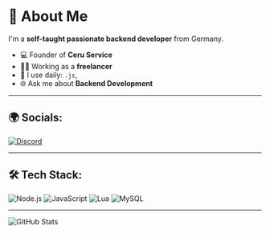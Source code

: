 # 👋 About Me

I'm a **self-taught passionate backend developer** from Germany.

- 💻 Founder of **Ceru Service**
- 👨‍💻 Working as a **freelancer**
- 🔧 I use daily: `.js`,
- 🌐 Ask me about **Backend Development**

---

## 🌍 Socials:
[![Discord](https://img.shields.io/badge/Discord-7289DA?logo=discord&logoColor=white)](https://discord.gg/ceru-service/)

---

## 🛠️ Tech Stack:

![Node.js](https://img.shields.io/badge/Node.js-43853D?style=for-the-badge&logo=node.js&logoColor=white)
![JavaScript](https://img.shields.io/badge/JavaScript-F7DF1E?style=for-the-badge&logo=javascript&logoColor=black)
![Lua](https://img.shields.io/badge/Lua-2C2D72?style=for-the-badge&logo=lua&logoColor=white)
![MySQL](https://img.shields.io/badge/MySQL-4479A1?style=for-the-badge&logo=mysql&logoColor=white)

---

![GitHub Stats](https://github-readme-stats.vercel.app/api?username=ventix&show_icons=true&theme=radical)
